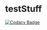 # testStuff


[![Codacy Badge](https://api.codacy.com/project/badge/Grade/f4388fe27e804aa8926c32ceb634e899)](https://www.codacy.com/app)
